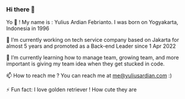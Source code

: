 ### Hi there 👋

Yo 👋 ! My name is : Yulius Ardian Febrianto. I was born on Yogyakarta, Indonesia in 1996

🔭 I’m currently working on tech service company based on Jakarta for almost 5 years and promoted as a Back-end Leader since 1 Apr 2022

🌱 I’m currently learning how to manage team, growing team, and more important is giving my team idea when they get stucked in code.

📫 How to reach me ? You can reach me at me@yuliusardian.com :) 

⚡ Fun fact: I love golden retriever ! How cute they are

<!--
**yuliusardian/yuliusardian** is a ✨ _special_ ✨ repository because its `README.md` (this file) appears on your GitHub profile.

Here are some ideas to get you started:

- 🔭 I’m currently working on ...
- 🌱 I’m currently learning ...
- 👯 I’m looking to collaborate on ...
- 🤔 I’m looking for help with ...
- 💬 Ask me about ...
- 📫 How to reach me: ...
- 😄 Pronouns: ...
- ⚡ Fun fact: ...
-->
